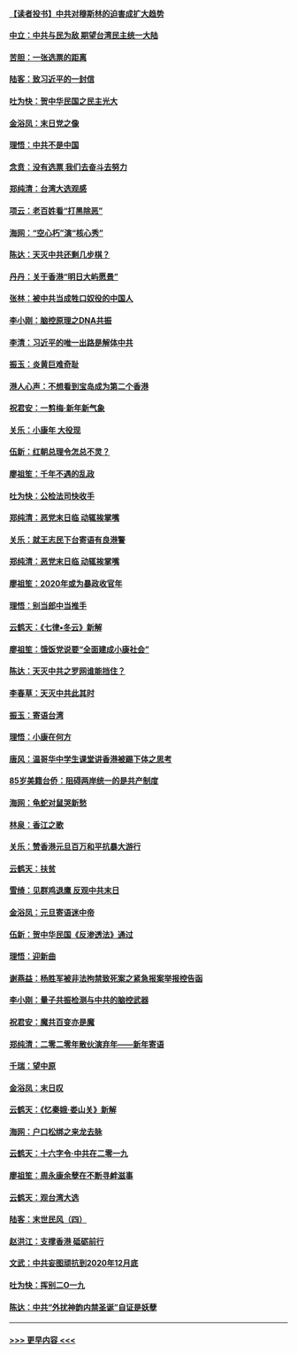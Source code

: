#### [【读者投书】中共对穆斯林的迫害成扩大趋势](../pages/nsc993/n11791371.md?t=01150744) 
#### [中立：中共与民为敌 期望台湾民主统一大陆](../pages/nsc993/n11790392.md?t=01150744) 
#### [苦胆：一张选票的距离](../pages/nsc993/n11788914.md?t=01150744) 
#### [陆客：致习近平的一封信](../pages/nsc993/n11788867.md?t=01150744) 
#### [吐为快：贺中华民国之民主光大](../pages/nsc993/n11788618.md?t=01150744) 
#### [金浴凤：末日党之像](../pages/nsc993/n11787475.md?t=01150744) 
#### [理悟：中共不是中国](../pages/nsc993/n11787463.md?t=01150744) 
#### [念贲：没有选票  我们去奋斗去努力](../pages/nsc993/n11787398.md?t=01150744) 
#### [郑纯清：台湾大选观感](../pages/nsc993/n11786210.md?t=01150744) 
#### [项云：老百姓看“打黑除恶”](../pages/nsc993/n11785398.md?t=01150744) 
#### [海网：“空心朽”演“核心秀”](../pages/nsc993/n11783874.md?t=01150744) 
#### [陈达：天灭中共还剩几步棋？](../pages/nsc993/n11783719.md?t=01150744) 
#### [丹丹：关于香港“明日大屿愿景”](../pages/nsc993/n11783273.md?t=01150744) 
#### [张林：被中共当成牲口奴役的中国人](../pages/nsc993/n11782397.md?t=01150744) 
#### [李小刚：脑控原理之DNA共振](../pages/nsc993/n11780962.md?t=01150744) 
#### [李清：习近平的唯一出路是解体中共](../pages/nsc993/n11780866.md?t=01150744) 
#### [振玉：炎黄巨难奇耻](../pages/nsc993/n11779632.md?t=01150744) 
#### [港人心声：不想看到宝岛成为第二个香港](../pages/nsc993/n11778817.md?t=01150744) 
#### [祝君安：一剪梅‧新年新气象](../pages/nsc993/n11776340.md?t=01150744) 
#### [关乐：小康年 大役现](../pages/nsc993/n11774213.md?t=01150744) 
#### [伍新：红朝总理令怎总不灵？](../pages/nsc993/n11770813.md?t=01150744) 
#### [廖祖笙：千年不遇的乱政](../pages/nsc993/n11770373.md?t=01150744) 
#### [吐为快：公检法司快收手](../pages/nsc993/n11770359.md?t=01150744) 
#### [郑纯清：恶党末日临 动辄挨掌嘴](../pages/nsc993/n11769912.md?t=01150744) 
#### [关乐：就王志民下台寄语有良港警](../pages/nsc993/n11769903.md?t=01150744) 
#### [郑纯清：恶党末日临 动辄挨掌嘴](../pages/nsc993/n11769356.md?t=01150744) 
#### [廖祖笙：2020年或为暴政收官年](../pages/nsc993/n11768216.md?t=01150744) 
#### [理悟：别当郎中当推手](../pages/nsc993/n11768243.md?t=01150744) 
#### [云鹤天：《七律▪冬云》新解](../pages/nsc993/n11768204.md?t=01150744) 
#### [廖祖笙：饿饭党说要“全面建成小康社会”](../pages/nsc993/n11767482.md?t=01150744) 
#### [陈达：天灭中共之罗网谁能挡住？](../pages/nsc993/n11767465.md?t=01150744) 
#### [李春草：天灭中共此其时](../pages/nsc993/n11767452.md?t=01150744) 
#### [振玉：寄语台湾](../pages/nsc993/n11767432.md?t=01150744) 
#### [理悟：小康在何方](../pages/nsc993/n11767394.md?t=01150744) 
#### [唐风：温哥华中学生课堂讲香港被踢下体之思考](../pages/nsc993/n11766848.md?t=01150744) 
#### [85岁美籍台侨：阻碍两岸统一的是共产制度](../pages/nsc993/n11765043.md?t=01150744) 
#### [海网：龟蛇对鼠哭新愁](../pages/nsc993/n11764895.md?t=01150744) 
#### [林泉：香江之歌](../pages/nsc993/n11764415.md?t=01150744) 
#### [关乐：赞香港元旦百万和平抗暴大游行](../pages/nsc993/n11764382.md?t=01150744) 
#### [云鹤天：扶贫](../pages/nsc993/n11764245.md?t=01150744) 
#### [雪绮：见群鸡退鹰  反观中共末日](../pages/nsc993/n11762112.md?t=01150744) 
#### [金浴凤：元旦寄语迷中帝](../pages/nsc993/n11761788.md?t=01150744) 
#### [伍新：贺中华民国《反渗透法》通过](../pages/nsc993/n11761994.md?t=01150744) 
#### [理悟：迎新曲](../pages/nsc993/n11761152.md?t=01150744) 
#### [谢燕益：杨胜军被非法拘禁致死案之紧急报案举报控告函](../pages/nsc993/n11756134.md?t=01150744) 
#### [李小刚：量子共振检测与中共的脑控武器](../pages/nsc993/n11754518.md?t=01150744) 
#### [祝君安：魔共百变亦是魔](../pages/nsc993/n11754469.md?t=01150744) 
#### [郑纯清：二零二零年散伙演弃年——新年寄语](../pages/nsc993/n11754195.md?t=01150744) 
#### [千瑞：望中原](../pages/nsc993/n11754159.md?t=01150744) 
#### [金浴凤：末日叹](../pages/nsc993/n11752359.md?t=01150744) 
#### [云鹤天：《忆秦娥‧娄山关》新解](../pages/nsc993/n11752348.md?t=01150744) 
#### [海网：户口松绑之来龙去脉](../pages/nsc993/n11752328.md?t=01150744) 
#### [云鹤天：十六字令‧中共在二零一九](../pages/nsc993/n11752305.md?t=01150744) 
#### [廖祖笙：周永康余孽在不断寻衅滋事](../pages/nsc993/n11751013.md?t=01150744) 
#### [云鹤天：观台湾大选](../pages/nsc993/n11751007.md?t=01150744) 
#### [陆客：末世民风（四）](../pages/nsc993/n11749203.md?t=01150744) 
#### [赵洪江：支撑香港 砥砺前行](../pages/nsc993/n11748482.md?t=01150744) 
#### [文武：中共妄图顽抗到2020年12月底](../pages/nsc993/n11748446.md?t=01150744) 
#### [吐为快：挥别二O一九](../pages/nsc993/n11748411.md?t=01150744) 
#### [陈达：中共“外扰神韵内禁圣诞”自证是妖孽](../pages/nsc993/n11748226.md?t=01150744) 

----
#### [ >>> 更早内容 <<< ](../indexes/nsc993-earlier.md)
